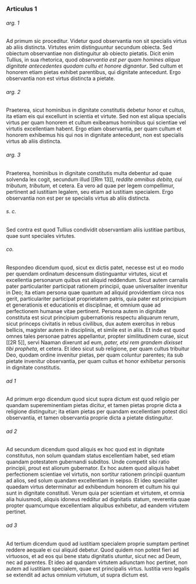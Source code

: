 ### Articulus 1

###### arg. 1
Ad primum sic proceditur. Videtur quod observantia non sit specialis virtus ab aliis distincta. Virtutes enim distinguuntur secundum obiecta. Sed obiectum observantiae non distinguitur ab obiecto pietatis. Dicit enim Tullius, in sua rhetorica, quod *observantia est per quam homines aliqua dignitate antecedentes quodam cultu et honore dignantur*. Sed cultum et honorem etiam pietas exhibet parentibus, qui dignitate antecedunt. Ergo observantia non est virtus distincta a pietate.

###### arg. 2
Praeterea, sicut hominibus in dignitate constitutis debetur honor et cultus, ita etiam eis qui excellunt in scientia et virtute. Sed non est aliqua specialis virtus per quam honorem et cultum exibeamus hominibus qui scientiae vel virtutis excellentiam habent. Ergo etiam observantia, per quam cultum et honorem exhibemus his qui nos in dignitate antecedunt, non est specialis virtus ab aliis distincta.

###### arg. 3
Praeterea, hominibus in dignitate constitutis multa debentur ad quae solvenda lex cogit, secundum illud [[Rm 13]], *reddite omnibus debita, cui tributum, tributum,* et cetera. Ea vero ad quae per legem compellimur, pertinent ad iustitiam legalem, seu etiam ad iustitiam specialem. Ergo observantia non est per se specialis virtus ab aliis distincta.

###### s. c.
Sed contra est quod Tullius condividit observantiam aliis iustitiae partibus, quae sunt speciales virtutes.

###### co.
Respondeo dicendum quod, sicut ex dictis patet, necesse est ut eo modo per quendam ordinatum descensum distinguantur virtutes, sicut et excellentia personarum quibus est aliquid reddendum. Sicut autem carnalis pater particulariter participat rationem principii, quae universaliter invenitur in Deo; ita etiam persona quae quantum ad aliquid providentiam circa nos gerit, particulariter participat proprietatem patris, quia pater est principium et generationis et educationis et disciplinae, et omnium quae ad perfectionem humanae vitae pertinent. Persona autem in dignitate constituta est sicut principium gubernationis respectu aliquarum rerum, sicut princeps civitatis in rebus civilibus, dux autem exercitus in rebus bellicis, magister autem in disciplinis, et simile est in aliis. Et inde est quod omnes tales personae patres appellantur, propter similitudinem curae, sicut [[2R 5]], servi Naaman dixerunt ad eum, *pater, etsi rem grandem dixisset tibi propheta,* et cetera. Et ideo sicut sub religione, per quam cultus tribuitur Deo, quodam ordine invenitur pietas, per quam coluntur parentes; ita sub pietate invenitur observantia, per quam cultus et honor exhibetur personis in dignitate constitutis.

###### ad 1
Ad primum ergo dicendum quod sicut supra dictum est quod religio per quandam supereminentiam pietas dicitur, et tamen pietas proprie dicta a religione distinguitur; ita etiam pietas per quandam excellentiam potest dici observantia, et tamen observantia proprie dicta a pietate distinguitur.

###### ad 2
Ad secundum dicendum quod aliquis ex hoc quod est in dignitate constitutus, non solum quandam status excellentiam habet, sed etiam quandam potestatem gubernandi subditos. Unde competit sibi ratio principii, prout est aliorum gubernator. Ex hoc autem quod aliquis habet perfectionem scientiae vel virtutis, non sortitur rationem principii quantum ad alios, sed solum quandam excellentiam in seipso. Et ideo specialiter quaedam virtus determinatur ad exhibendum honorem et cultum his qui sunt in dignitate constituti. Verum quia per scientiam et virtutem, et omnia alia huiusmodi, aliquis idoneus redditur ad dignitatis statum, reverentia quae propter quamcumque excellentiam aliquibus exhibetur, ad eandem virtutem pertinet.

###### ad 3
Ad tertium dicendum quod ad iustitiam specialem proprie sumptam pertinet reddere aequale ei cui aliquid debetur. Quod quidem non potest fieri ad virtuosos, et ad eos qui bene statu dignitatis utuntur, sicut nec ad Deum, nec ad parentes. Et ideo ad quandam virtutem adiunctam hoc pertinet, non autem ad iustitiam specialem, quae est principalis virtus. Iustitia vero legalis se extendit ad actus omnium virtutum, ut supra dictum est.

